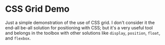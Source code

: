 
# CSS Grid Demo

Just a simple demonstration of the use of CSS grid. I don't consider it the end-all be-all solution for positioning with CSS; but it's a very useful tool and belongs in the toolbox with other solutions like `display`, `position`, `float`, and `flexbox`. 
